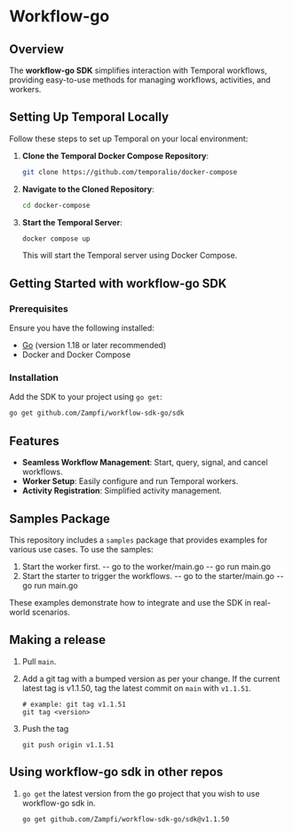 # Workflow-go

## Overview

The **workflow-go SDK** simplifies interaction with Temporal workflows, providing easy-to-use methods for managing workflows, activities, and workers.

## Setting Up Temporal Locally

Follow these steps to set up Temporal on your local environment:

1. **Clone the Temporal Docker Compose Repository**:
   ```bash
   git clone https://github.com/temporalio/docker-compose
   ```

2. **Navigate to the Cloned Repository**:
   ```bash
   cd docker-compose
   ```

3. **Start the Temporal Server**:
   ```bash
   docker compose up
   ```

   This will start the Temporal server using Docker Compose.

## Getting Started with workflow-go SDK

### Prerequisites

Ensure you have the following installed:
- [Go](https://go.dev/) (version 1.18 or later recommended)
- Docker and Docker Compose

### Installation

Add the SDK to your project using `go get`:
```bash
go get github.com/Zampfi/workflow-sdk-go/sdk
```
## Features

- **Seamless Workflow Management**: Start, query, signal, and cancel workflows.
- **Worker Setup**: Easily configure and run Temporal workers.
- **Activity Registration**: Simplified activity management.

## Samples Package

This repository includes a `samples` package that provides examples for various use cases. To use the samples:

1. Start the worker first.
    -- go to the worker/main.go
    -- go run main.go
2. Start the starter to trigger the workflows.
    -- go to the starter/main.go
    -- go run main.go

These examples demonstrate how to integrate and use the SDK in real-world scenarios.


## Making a release

1. Pull `main`.
2. Add a git tag with a bumped version as per your change. If the current latest tag is v1.1.50, tag the latest commit on `main` with `v1.1.51`.
   
    ```
    # example: git tag v1.1.51
    git tag <version>
    ```
3. Push the tag
   
   ```
   git push origin v1.1.51
   ```

## Using workflow-go sdk in other repos

1. `go get` the latest version from the go project that you wish to use workflow-go sdk in.

   ```
   go get github.com/Zampfi/workflow-sdk-go/sdk@v1.1.50
   ```

